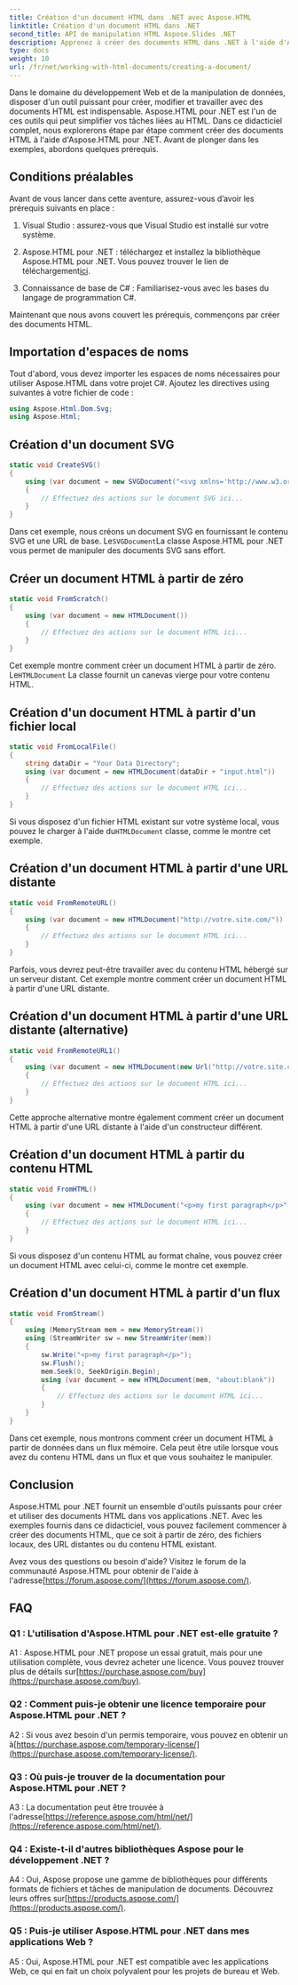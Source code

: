```yaml
---
title: Création d'un document HTML dans .NET avec Aspose.HTML
linktitle: Création d'un document HTML dans .NET
second_title: API de manipulation HTML Aspose.Slides .NET
description: Apprenez à créer des documents HTML dans .NET à l'aide d'Aspose.HTML, à partir de zéro ou à partir d'URL. Un tutoriel complet pour les développeurs Web.
type: docs
weight: 10
url: /fr/net/working-with-html-documents/creating-a-document/
---
```


Dans le domaine du développement Web et de la manipulation de données, disposer d'un outil puissant pour créer, modifier et travailler avec des documents HTML est indispensable. Aspose.HTML pour .NET est l'un de ces outils qui peut simplifier vos tâches liées au HTML. Dans ce didacticiel complet, nous explorerons étape par étape comment créer des documents HTML à l'aide d'Aspose.HTML pour .NET. Avant de plonger dans les exemples, abordons quelques prérequis.

## Conditions préalables

Avant de vous lancer dans cette aventure, assurez-vous d’avoir les prérequis suivants en place :

1. Visual Studio : assurez-vous que Visual Studio est installé sur votre système.

2.  Aspose.HTML pour .NET : téléchargez et installez la bibliothèque Aspose.HTML pour .NET. Vous pouvez trouver le lien de téléchargement[ici](https://releases.aspose.com/html/net/).

3. Connaissance de base de C# : Familiarisez-vous avec les bases du langage de programmation C#.

Maintenant que nous avons couvert les prérequis, commençons par créer des documents HTML.

## Importation d'espaces de noms

Tout d'abord, vous devez importer les espaces de noms nécessaires pour utiliser Aspose.HTML dans votre projet C#. Ajoutez les directives using suivantes à votre fichier de code :

```csharp
using Aspose.Html.Dom.Svg;
using Aspose.Html;
```

## Création d'un document SVG

```csharp
static void CreateSVG()
{
    using (var document = new SVGDocument("<svg xmlns='http://www.w3.org/2000/svg'><circle cx='50' cy='50' r='40'/></svg>", "about:blank"))
    {
        // Effectuez des actions sur le document SVG ici...
    }
}
```

 Dans cet exemple, nous créons un document SVG en fournissant le contenu SVG et une URL de base. Le`SVGDocument`La classe Aspose.HTML pour .NET vous permet de manipuler des documents SVG sans effort.

## Créer un document HTML à partir de zéro

```csharp
static void FromScratch()
{
    using (var document = new HTMLDocument())
    {
        // Effectuez des actions sur le document HTML ici...
    }
}
```

 Cet exemple montre comment créer un document HTML à partir de zéro. Le`HTMLDocument` La classe fournit un canevas vierge pour votre contenu HTML.

## Création d'un document HTML à partir d'un fichier local

```csharp
static void FromLocalFile()
{
    string dataDir = "Your Data Directory";
    using (var document = new HTMLDocument(dataDir + "input.html"))
    {
        // Effectuez des actions sur le document HTML ici...
    }
}
```

 Si vous disposez d'un fichier HTML existant sur votre système local, vous pouvez le charger à l'aide du`HTMLDocument` classe, comme le montre cet exemple.

## Création d'un document HTML à partir d'une URL distante

```csharp
static void FromRemoteURL()
{
    using (var document = new HTMLDocument("http://votre.site.com/"))
    {
        // Effectuez des actions sur le document HTML ici...
    }
}
```

Parfois, vous devrez peut-être travailler avec du contenu HTML hébergé sur un serveur distant. Cet exemple montre comment créer un document HTML à partir d'une URL distante.

## Création d'un document HTML à partir d'une URL distante (alternative)

```csharp
static void FromRemoteURL1()
{
    using (var document = new HTMLDocument(new Url("http://votre.site.com/")))
    {
        // Effectuez des actions sur le document HTML ici...
    }
}
```

Cette approche alternative montre également comment créer un document HTML à partir d'une URL distante à l'aide d'un constructeur différent.

## Création d'un document HTML à partir du contenu HTML

```csharp
static void FromHTML()
{
    using (var document = new HTMLDocument("<p>my first paragraph</p>", "."))
    {
        // Effectuez des actions sur le document HTML ici...
    }
}
```

Si vous disposez d'un contenu HTML au format chaîne, vous pouvez créer un document HTML avec celui-ci, comme le montre cet exemple.

## Création d'un document HTML à partir d'un flux

```csharp
static void FromStream()
{
    using (MemoryStream mem = new MemoryStream())
    using (StreamWriter sw = new StreamWriter(mem))
    {
        sw.Write("<p>my first paragraph</p>");
        sw.Flush();
        mem.Seek(0, SeekOrigin.Begin);
        using (var document = new HTMLDocument(mem, "about:blank"))
        {
            // Effectuez des actions sur le document HTML ici...
        }
    }
}
```

Dans cet exemple, nous montrons comment créer un document HTML à partir de données dans un flux mémoire. Cela peut être utile lorsque vous avez du contenu HTML dans un flux et que vous souhaitez le manipuler.

## Conclusion

Aspose.HTML pour .NET fournit un ensemble d'outils puissants pour créer et utiliser des documents HTML dans vos applications .NET. Avec les exemples fournis dans ce didacticiel, vous pouvez facilement commencer à créer des documents HTML, que ce soit à partir de zéro, des fichiers locaux, des URL distantes ou du contenu HTML existant.

 Avez vous des questions ou besoin d'aide? Visitez le forum de la communauté Aspose.HTML pour obtenir de l'aide à l'adresse[https://forum.aspose.com/](https://forum.aspose.com/).

## FAQ

### Q1 : L'utilisation d'Aspose.HTML pour .NET est-elle gratuite ?
 A1 : Aspose.HTML pour .NET propose un essai gratuit, mais pour une utilisation complète, vous devrez acheter une licence. Vous pouvez trouver plus de détails sur[https://purchase.aspose.com/buy](https://purchase.aspose.com/buy).

### Q2 : Comment puis-je obtenir une licence temporaire pour Aspose.HTML pour .NET ?
 A2 : Si vous avez besoin d'un permis temporaire, vous pouvez en obtenir un à[https://purchase.aspose.com/temporary-license/](https://purchase.aspose.com/temporary-license/).

### Q3 : Où puis-je trouver de la documentation pour Aspose.HTML pour .NET ?
 A3 : La documentation peut être trouvée à l'adresse[https://reference.aspose.com/html/net/](https://reference.aspose.com/html/net/).

### Q4 : Existe-t-il d'autres bibliothèques Aspose pour le développement .NET ?
 A4 : Oui, Aspose propose une gamme de bibliothèques pour différents formats de fichiers et tâches de manipulation de documents. Découvrez leurs offres sur[https://products.aspose.com/](https://products.aspose.com/).

### Q5 : Puis-je utiliser Aspose.HTML pour .NET dans mes applications Web ?
A5 : Oui, Aspose.HTML pour .NET est compatible avec les applications Web, ce qui en fait un choix polyvalent pour les projets de bureau et Web.
